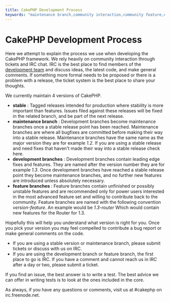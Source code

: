 ```yaml
---
title: CakePHP Development Process
keywords: "maintenance branch,community interaction,community feature,necessary feature,stable release,ticket system,advanced feature,power users,feature set,chat irc,leading edge,router,new features,members,attempt,development branches,branch development"
---
```


# CakePHP Development Process

Here we attempt to explain the process we use when developing the
CakePHP framework. We rely heavily on community interaction through
tickets and IRC chat. IRC is the best place to find members of the
[development team](https://github.com/cakephp?tab=members) and discuss
ideas, the latest code, and make general comments. If something more
formal needs to be proposed or there is a problem with a release, the
ticket system is the best place to share your thoughts.

We currently maintain 4 versions of CakePHP.

-  **stable** : Tagged releases intended for production where stability
is more important than features. Issues filed against these releases
will be fixed in the related branch, and be part of the next release.
-  **maintenance branch** : Development branches become maintenance
branches once a stable release point has been reached. Maintenance
branches are where all bugfixes are committed before making their way
into a stable release. Maintenance branches have the same name as the
major version they are for example *1.2*. If you are using a stable
release and need fixes that haven't made their way into a stable
release check here.
-  **development branches** : Development branches contain leading edge
fixes and features. They are named after the version number they are
   for example *1.3*. Once development branches have reached a stable
release point they become maintenance branches, and no further new
features are introduced unless absolutely necessary.
-  **feature branches** : Feature branches contain unfinished or
possibly unstable features and are recommended only for power users
interested in the most advanced feature set and willing to contribute
back to the community. Feature branches are named with the following
convention *version-feature*. An example would be *1.3-router* Which
would contain new features for the Router for 1.3.

Hopefully this will help you understand what version is right for you.
Once you pick your version you may feel compelled to contribute a bug
report or make general comments on the code.

-  If you are using a stable version or maintenance branch, please submit
tickets or discuss with us on IRC.
-  If you are using the development branch or feature branch, the first
place to go is IRC. If you have a comment and cannot reach us in IRC
after a day or two, please submit a ticket.

If you find an issue, the best answer is to write a test. The best
advice we can offer in writing tests is to look at the ones included in
the core.

As always, if you have any questions or comments, visit us at #cakephp
on irc.freenode.net.

